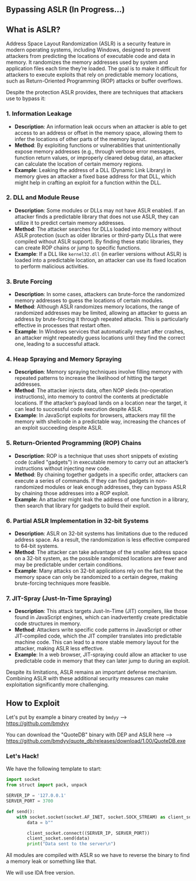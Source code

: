 ## Bypassing ASLR (In Progress...)

## What is ASLR?

Address Space Layout Randomization (ASLR) is a security feature in modern operating systems, including Windows, designed to prevent attackers from predicting the locations of executable code and data in memory. It randomizes the memory addresses used by system and application files each time they’re loaded. The goal is to make it difficult for attackers to execute exploits that rely on predictable memory locations, such as Return-Oriented Programming (ROP) attacks or buffer overflows.

Despite the protection ASLR provides, there are techniques that attackers use to bypass it:

### 1. **Information Leakage**
   - **Description**: An information leak occurs when an attacker is able to get access to an address or offset in the memory space, allowing them to infer the locations of other parts of the memory layout.
   - **Method**: By exploiting functions or vulnerabilities that unintentionally expose memory addresses (e.g., through verbose error messages, function return values, or improperly cleared debug data), an attacker can calculate the location of certain memory regions.
   - **Example**: Leaking the address of a DLL (Dynamic Link Library) in memory gives an attacker a fixed base address for that DLL, which might help in crafting an exploit for a function within the DLL.

### 2. **DLL and Module Reuse**
   - **Description**: Some modules or DLLs may not have ASLR enabled. If an attacker finds a predictable library that does not use ASLR, they can utilize it to predict certain memory addresses.
   - **Method**: The attacker searches for DLLs loaded into memory without ASLR protection (such as older libraries or third-party DLLs that were compiled without ASLR support). By finding these static libraries, they can create ROP chains or jump to specific functions.
   - **Example**: If a DLL like `kernel32.dll` (in earlier versions without ASLR) is loaded into a predictable location, an attacker can use its fixed location to perform malicious activities.

### 3. **Brute Forcing**
   - **Description**: In some cases, attackers can brute-force the randomized memory addresses to guess the locations of certain modules.
   - **Method**: Although ASLR randomizes memory locations, the range of randomized addresses may be limited, allowing an attacker to guess an address by brute-forcing it through repeated attacks. This is particularly effective in processes that restart often.
   - **Example**: In Windows services that automatically restart after crashes, an attacker might repeatedly guess locations until they find the correct one, leading to a successful attack.

### 4. **Heap Spraying and Memory Spraying**
   - **Description**: Memory spraying techniques involve filling memory with repeated patterns to increase the likelihood of hitting the target addresses.
   - **Method**: The attacker injects data, often NOP sleds (no-operation instructions), into memory to control the contents at predictable locations. If the attacker’s payload lands on a location near the target, it can lead to successful code execution despite ASLR.
   - **Example**: In JavaScript exploits for browsers, attackers may fill the memory with shellcode in a predictable way, increasing the chances of an exploit succeeding despite ASLR.

### 5. **Return-Oriented Programming (ROP) Chains**
   - **Description**: ROP is a technique that uses short snippets of existing code (called "gadgets") in executable memory to carry out an attacker’s instructions without injecting new code.
   - **Method**: By chaining together gadgets in a specific order, attackers can execute a series of commands. If they can find gadgets in non-randomized modules or leak enough addresses, they can bypass ASLR by chaining those addresses into a ROP exploit.
   - **Example**: An attacker might leak the address of one function in a library, then search that library for gadgets to build their exploit.

### 6. **Partial ASLR Implementation in 32-bit Systems**
   - **Description**: ASLR on 32-bit systems has limitations due to the reduced address space. As a result, the randomization is less effective compared to 64-bit systems.
   - **Method**: The attacker can take advantage of the smaller address space on a 32-bit system, as the possible randomized locations are fewer and may be predictable under certain conditions.
   - **Example**: Many attacks on 32-bit applications rely on the fact that the memory space can only be randomized to a certain degree, making brute-forcing techniques more feasible.

### 7. **JIT-Spray (Just-In-Time Spraying)**
   - **Description**: This attack targets Just-In-Time (JIT) compilers, like those found in JavaScript engines, which can inadvertently create predictable code structures in memory.
   - **Method**: Attackers write specific code patterns in JavaScript or other JIT-compiled code, which the JIT compiler translates into predictable machine code. This can lead to a more stable memory layout for the attacker, making ASLR less effective.
   - **Example**: In a web browser, JIT-spraying could allow an attacker to use predictable code in memory that they can later jump to during an exploit.

Despite its limitations, ASLR remains an important defense mechanism. Combining ASLR with these additional security measures can make exploitation significantly more challenging.

## How to Exploit

Let's put by example a binary created by `bmdyy` --> https://github.com/bmdyy

You can download the "QuoteDB" binary with DEP and ASLR here --> https://github.com/bmdyy/quote_db/releases/download/1.00/QuoteDB.exe

### Let's Hack!

We have the following template to start:

```py
import socket
from struct import pack, unpack

SERVER_IP = '127.0.0.1'
SERVER_PORT = 3700

def send():
    with socket.socket(socket.AF_INET, socket.SOCK_STREAM) as client_socket:
        data = b""

        client_socket.connect((SERVER_IP, SERVER_PORT))
        client_socket.send(data)
        print("Data sent to the server\n")
```

All modules are compiled with ASLR so we have to reverse the binary to find a memory leak or something like that.

We will use IDA free version.


